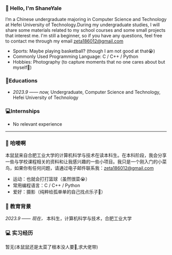 ### 👋 Hello, I'm ShaneYale 
I’m a Chinese undergraduate majoring in Computer Science and Technology at Hefei University of Technology.During my undergraduate studies, I will share some materials related to my school courses and some small projects that interest me. I'm still a beginner, so if you have any questions, feel free to contact me through my email zeta186012@gmail.com

- Sports: Maybe playing basketball? (though I am not good at that😭)
- Commonly Used Programming Language: C / C++ / Python
- Hobbies: Photography (to capture moments that no one cares about but myself😤)

### 📖Educations
- _2023.9 —— now,_ Undergraduate, Computer Science and Technology, Hefei University of Technology

### 💻Internships
- No relevant experience

---

### 👋 哈喽啊
本鼠鼠来自合肥工业大学的计算机科学与技术在读本科生。在本科阶段，我会分享一些与学校课程相关的资料和让我感兴趣的一些小项目。我只是一个刚入门的小菜鸟，如果你有任何问题，请通过电子邮件联系我：zeta186012@gmail.com

- 运动：也就会打打篮球（虽然很菜😭）
- 常用编程语言：C / C++ / Python
- 爱好：摄影（纯粹给孤单单的自己找点乐子😤）

### 📖 教育背景
_2023.9 —— 现在，_ 本科生，计算机科学与技术，合肥工业大学

### 💻 实习经历
暂无(本鼠鼠还是太菜了根本没人要🥹,求大佬带)
